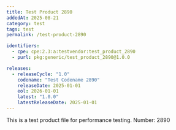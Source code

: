 ```yaml
---
title: Test Product 2890
addedAt: 2025-08-21
category: test
tags: test
permalink: /test-product-2890

identifiers:
  - cpe: cpe:2.3:a:testvendor:test_product_2890
  - purl: pkg:generic/test_product_2890@1.0.0

releases:
  - releaseCycle: "1.0"
    codename: "Test Codename 2890"
    releaseDate: 2025-01-01
    eol: 2026-01-01
    latest: "1.0.0"
    latestReleaseDate: 2025-01-01
---
```


This is a test product file for performance testing. Number: 2890
